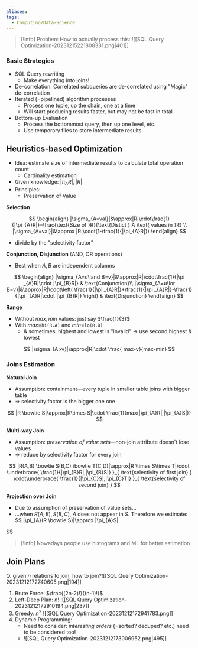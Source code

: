 ```yaml
---
aliases: 
tags:
  - Computing/Data-Science
---
```

> [!info] Problem: How to actually process this:
> ![[SQL Query Optimization-20231215221808381.png|401]]
### Basic Strategies
- SQL Query rewriting
	- Make everything into joins!
- De-correlation: Correlated subqueries are de-correlated using "Magic" de-correlation
- Iterated (=pipelined) algorithm processes
	- Process one tuple, up the chain, one at a time
	- Will start producing results faster, but may not be fast in total
- Bottom-up Evaluation
	- Process the bottommost query, then up one level, etc.
	- Use temporary files to store intermediate results
## Heuristics-based Optimization

- Idea: estimate size of intermediate results to calculate total operation count
	- Cardinality estimation
- Given knowledge: $|\pi_{A}R|,|R|$
- Principles:
	- Preservation of Value

**Selection**

$$
\begin{align}
|\sigma_{A=val}|&\approx|R|\cdot\frac{1}{|\pi_{A}R|}=\frac{\text{Size of }R}{\text{Distict }
A \text{ values in }R} \\
|\sigma_{A=val}|&\approx |R|\cdot(1-\frac{1}{|\pi_{A}R|})
\end{align}
$$

- divide by the "selectivity factor"

**Conjunction, Disjunction** (AND, OR operations)
- Best when $A,B$ are independent columns

$$
\begin{align}
|\sigma_{A=u\land B=v}|&\approx|R|\cdot\frac{1}{|\pi _{A}R|\cdot |\pi_{B}R|}  & \text{Conjunction}\\
|\sigma_{A=u\lor B=v}|&\approx|R|\cdot\left( \frac{1}{|\pi _{A}R|}+\frac{1}{|\pi _{A}R|}-\frac{1}{|\pi _{A}R|\cdot |\pi_{B}R|} \right) & \text{Disjunction}
\end{align}
$$

**Range**
- Without $max,min$ values: just say $\frac{1}{3}$
- With $max=$`hi(R.A)` and $min=$`lo(R.B)`
	- & sometimes, highest and lowest is "invalid" → use second highest & lowest

$$
|\sigma_{A>v}|\approx|R|\cdot \frac{ max-v}{max-min}
$$

### Joins Estimation

**Natural Join**
- Assumption: containment—every tuple in smaller table joins with bigger table
- ⇒ selectivity factor is the bigger one one

$$
|R \bowtie S|\approx|R\times S|\cdot \frac{1}{max(|\pi_{A}R|,|\pi_{A}S|)}
$$

**Multi-way Join**
- Assumption: _preservation of value sets_—non-join attribute doesn't lose values
- ⇒ reduce by selectivity factor for every join

$$
|R(A,B) \bowtie S(B,C) \bowtie T(C,D)|\approx|R \times S\times T|\cdot \underbrace{ \frac{1}{|\pi_{B}R|,|\pi_{B}S|} }_{ \text{selectivity of first join} } \cdot\underbrace{ \frac{1}{|\pi_{C}S|,|\pi_{C}T|} }_{ \text{selectivity of second join} }
$$

**Projection over Join**
- Due to assumption of preservation of value sets…
- …when $R(A,B),S(B,C)$, $A$ does not appear in $S$. Therefore we estimate: 
$$
|\pi_{A}(R \bowtie S)|\approx |\pi_{A}S|

$$

> [!info] Nowadays people use histograms and ML for better estimation

## Join Plans
Q. given $n$ relations to join, how to join?![[SQL Query Optimization-20231212172740605.png|194]]
1. Brute Force: $\frac{(2n-2)!}{(n-1)!}$
2. Left-Deep Plan: $n!$ ![[SQL Query Optimization-20231212172910194.png|237]]
3. Greedy: $n^2$ ![[SQL Query Optimization-20231212172941783.png]]
4. Dynamic Programming:
	- Need to consider: _interesting orders_ (=sorted? deduped? etc.) need to be considered too!
	- ![[SQL Query Optimization-20231212173006952.png|495]]
